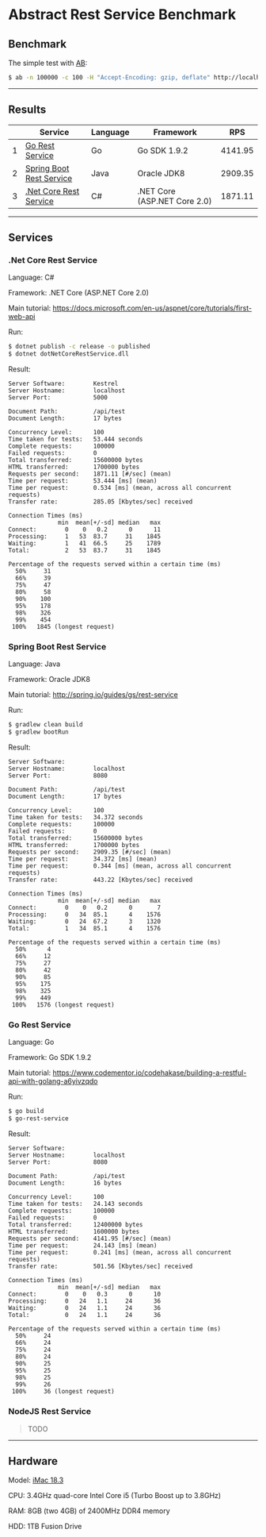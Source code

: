 # Abstract Rest Service Benchmark

## Benchmark

The simple test with [AB](https://httpd.apache.org/docs/2.4/programs/ab.html):

```bash
$ ab -n 100000 -c 100 -H "Accept-Encoding: gzip, deflate" http://localhost:$PORT/api/test
```

---

## Results

|   | Service | Language | Framework | RPS |
| - | ------- | -------- | --------- | --- |
| 1 | [Go Rest Service](/go-rest-service/) | Go | Go SDK 1.9.2 | 4141.95 |
| 2 | [Spring Boot Rest Service](/java-spring-boot-rest-service/) | Java | Oracle JDK8 | 2909.35 |
| 3 | [.Net Core Rest Service](/dotNetCoreRestService/) | C# | .NET Core (ASP.NET Core 2.0) | 1871.11 |

---

## Services

### .Net Core Rest Service

Language: C#

Framework: .NET Core (ASP.NET Core 2.0)

Main tutorial: https://docs.microsoft.com/en-us/aspnet/core/tutorials/first-web-api

Run:

```bash
$ dotnet publish -c release -o published
$ dotnet dotNetCoreRestService.dll
```

Result:

```
Server Software:        Kestrel
Server Hostname:        localhost
Server Port:            5000

Document Path:          /api/test
Document Length:        17 bytes

Concurrency Level:      100
Time taken for tests:   53.444 seconds
Complete requests:      100000
Failed requests:        0
Total transferred:      15600000 bytes
HTML transferred:       1700000 bytes
Requests per second:    1871.11 [#/sec] (mean)
Time per request:       53.444 [ms] (mean)
Time per request:       0.534 [ms] (mean, across all concurrent requests)
Transfer rate:          285.05 [Kbytes/sec] received

Connection Times (ms)
              min  mean[+/-sd] median   max
Connect:        0    0   0.2      0      11
Processing:     1   53  83.7     31    1845
Waiting:        1   41  66.5     25    1789
Total:          2   53  83.7     31    1845

Percentage of the requests served within a certain time (ms)
  50%     31
  66%     39
  75%     47
  80%     58
  90%    100
  95%    178
  98%    326
  99%    454
 100%   1845 (longest request)
```

### Spring Boot Rest Service

Language: Java

Framework: Oracle JDK8

Main tutorial: http://spring.io/guides/gs/rest-service

Run:

```bash
$ gradlew clean build
$ gradlew bootRun
```

Result:

```
Server Software:
Server Hostname:        localhost
Server Port:            8080

Document Path:          /api/test
Document Length:        17 bytes

Concurrency Level:      100
Time taken for tests:   34.372 seconds
Complete requests:      100000
Failed requests:        0
Total transferred:      15600000 bytes
HTML transferred:       1700000 bytes
Requests per second:    2909.35 [#/sec] (mean)
Time per request:       34.372 [ms] (mean)
Time per request:       0.344 [ms] (mean, across all concurrent requests)
Transfer rate:          443.22 [Kbytes/sec] received

Connection Times (ms)
              min  mean[+/-sd] median   max
Connect:        0    0   0.2      0       7
Processing:     0   34  85.1      4    1576
Waiting:        0   24  67.2      3    1320
Total:          1   34  85.1      4    1576

Percentage of the requests served within a certain time (ms)
  50%      4
  66%     12
  75%     27
  80%     42
  90%     85
  95%    175
  98%    325
  99%    449
 100%   1576 (longest request)
```

### Go Rest Service

Language: Go

Framework: Go SDK 1.9.2

Main tutorial: https://www.codementor.io/codehakase/building-a-restful-api-with-golang-a6yivzqdo

Run:

```bash
$ go build
$ go-rest-service
```

Result:

```
Server Software:
Server Hostname:        localhost
Server Port:            8080

Document Path:          /api/test
Document Length:        16 bytes

Concurrency Level:      100
Time taken for tests:   24.143 seconds
Complete requests:      100000
Failed requests:        0
Total transferred:      12400000 bytes
HTML transferred:       1600000 bytes
Requests per second:    4141.95 [#/sec] (mean)
Time per request:       24.143 [ms] (mean)
Time per request:       0.241 [ms] (mean, across all concurrent requests)
Transfer rate:          501.56 [Kbytes/sec] received

Connection Times (ms)
              min  mean[+/-sd] median   max
Connect:        0    0   0.3      0      10
Processing:     0   24   1.1     24      36
Waiting:        0   24   1.1     24      36
Total:          0   24   1.1     24      36

Percentage of the requests served within a certain time (ms)
  50%     24
  66%     24
  75%     24
  80%     24
  90%     25
  95%     25
  98%     25
  99%     26
 100%     36 (longest request)
```

### NodeJS Rest Service

> TODO

---

## Hardware

Model: [iMac 18.3](https://support.apple.com/kb/SP760)

CPU: 3.4GHz quad-core Intel Core i5 (Turbo Boost up to 3.8GHz)

RAM: 8GB (two 4GB) of 2400MHz DDR4 memory

HDD: 1TB Fusion Drive
